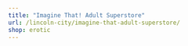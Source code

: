 ```yaml
---
title: "Imagine That! Adult Superstore"
url: /lincoln-city/imagine-that-adult-superstore/
shop: erotic
---
```

